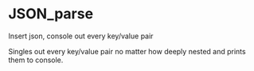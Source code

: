 # JSON_parse
Insert json, console out every key/value pair

Singles out every key/value pair no matter how deeply nested and prints them to console.
